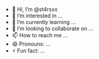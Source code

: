 - 👋 Hi, I’m @st4rsxx
- 👀 I’m interested in ...
- 🌱 I’m currently learning ...
- 💞️ I’m looking to collaborate on ...
- 📫 How to reach me ...
- 😄 Pronouns: ...
- ⚡ Fun fact: ...

<!---qas,ala,a,
st4rsxx/st4rsxx is a ✨ special ✨ repository because its `README.md` (this file) appears on your GitHub profile.
You can click the Preview link to take a look at your changes.
--->
